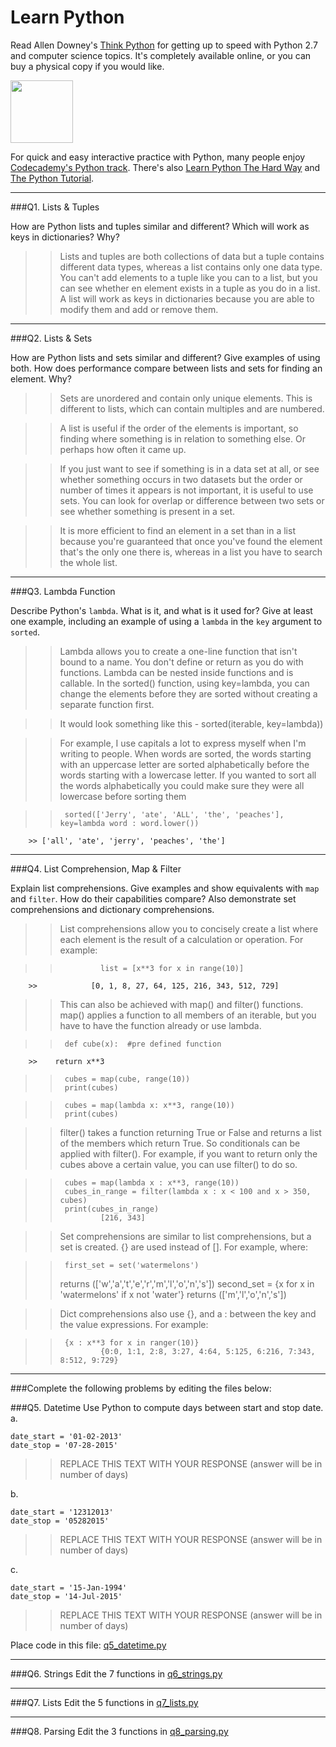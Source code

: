 # Learn Python

Read Allen Downey's [Think Python](http://www.greenteapress.com/thinkpython/) for getting up to speed with Python 2.7 and computer science topics. It's completely available online, or you can buy a physical copy if you would like.

<a href="http://www.greenteapress.com/thinkpython/"><img src="img/think_python.png" style="width: 100px;" target="_blank"></a>

For quick and easy interactive practice with Python, many people enjoy [Codecademy's Python track](http://www.codecademy.com/en/tracks/python). There's also [Learn Python The Hard Way](http://learnpythonthehardway.org/book/) and [The Python Tutorial](https://docs.python.org/2/tutorial/).

---

###Q1. Lists &amp; Tuples

How are Python lists and tuples similar and different? Which will work as keys in dictionaries? Why?

>> Lists and tuples are both collections of data but a tuple contains different data types, whereas a list contains only one data type. You can't add elements to a tuple like you can to a list, but you can see whether en element exists in a tuple as you do in a list. A list will work as keys in dictionaries because you are able to modify them and add or remove them.

---

###Q2. Lists &amp; Sets

How are Python lists and sets similar and different? Give examples of using both. How does performance compare between lists and sets for finding an element. Why?

>> Sets are unordered and contain only unique elements. This is different to lists, which can contain multiples and are numbered. 

>> A list is useful if the order of the elements is important, so finding where something is in relation to something else. Or perhaps how often it came up.

>> If you just want to see if something is in a data set at all, or see whether something occurs in two datasets but the order or number of times it appears is not important, it is useful to use sets. You can look for overlap or difference between two sets or see whether something is present in a set.

>> It is more efficient to find an element in a set than in a list because you're guaranteed that once you've found the element that's the only one there is, whereas in a list you have to search the whole list. 

---

###Q3. Lambda Function

Describe Python's `lambda`. What is it, and what is it used for? Give at least one example, including an example of using a `lambda` in the `key` argument to `sorted`.

>> Lambda allows you to create a one-line function that isn't bound to a name. You don't define or return as you do with functions. Lambda can be nested inside functions and is callable. In the sorted() function, using key=lambda, you can change the elements before they are sorted without creating a separate function first.

>> It would look something like this - sorted(iterable, key=lambda))

>>For example, I use capitals a lot to express myself when I'm writing to people. When words are sorted, the words starting with an uppercase letter are sorted alphabetically before the words starting with a lowercase letter. If you wanted to sort all the words alphabetically you could make sure they were all lowercase before sorting them

>>      sorted(['Jerry', 'ate', 'ALL', 'the', 'peaches'], key=lambda word : word.lower())
        >> ['all', 'ate', 'jerry', 'peaches', 'the']
---

###Q4. List Comprehension, Map &amp; Filter

Explain list comprehensions. Give examples and show equivalents with `map` and `filter`. How do their capabilities compare? Also demonstrate set comprehensions and dictionary comprehensions.

>> List comprehensions allow you to concisely create a list where each element is the result of a calculation or operation. 
>> For example:

>>              list = [x**3 for x in range(10)]
        >>            [0, 1, 8, 27, 64, 125, 216, 343, 512, 729]

>> This can also be achieved with map() and filter() functions. map() applies a function to all members of an iterable, but you have to have the function already or use lambda.

>>      def cube(x):  #pre defined function
        >>    return x**3

>>      cubes = map(cube, range(10))
>>      print(cubes)

>>      cubes = map(lambda x: x**3, range(10))
>>      print(cubes)

>>filter() takes a function returning True or False and returns a list of the members which return True. So conditionals can be applied with filter(). For example, if you want to return only the cubes above a certain value, you can use filter() to do so.

>>      cubes = map(lambda x : x**3, range(10))
>>      cubes_in_range = filter(lambda x : x < 100 and x > 350, cubes)
>>      print(cubes_in_range)
>>              [216, 343]

>>Set comprehensions are similar to list comprehensions, but a set is created. {} are used instead of []. For example, where:

>>      first_set = set('watermelons')
>>returns       (['w','a','t','e','r','m','l','o','n','s'])
>>      second_set = {x for x in 'watermelons' if x not 'water'}
>>returns       (['m','l','o','n','s'])

>>Dict comprehensions also use {}, and a : between the key and the value expressions. For example:

>>      {x : x**3 for x in ranger(10)}
>>              {0:0, 1:1, 2:8, 3:27, 4:64, 5:125, 6:216, 7:343, 8:512, 9:729}


        


        

---

###Complete the following problems by editing the files below:

###Q5. Datetime
Use Python to compute days between start and stop date.   
a.  

```
date_start = '01-02-2013'    
date_stop = '07-28-2015'
```

>> REPLACE THIS TEXT WITH YOUR RESPONSE (answer will be in number of days)

b.  
```
date_start = '12312013'  
date_stop = '05282015'  
```

>> REPLACE THIS TEXT WITH YOUR RESPONSE (answer will be in number of days)

c.  
```
date_start = '15-Jan-1994'      
date_stop = '14-Jul-2015'  
```

>> REPLACE THIS TEXT WITH YOUR RESPONSE  (answer will be in number of days)

Place code in this file: [q5_datetime.py](python/q5_datetime.py)

---

###Q6. Strings
Edit the 7 functions in [q6_strings.py](python/q6_strings.py)

---

###Q7. Lists
Edit the 5 functions in [q7_lists.py](python/q7_lists.py)

---

###Q8. Parsing
Edit the 3 functions in [q8_parsing.py](python/q8_parsing.py)





